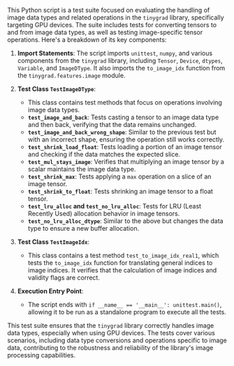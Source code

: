 This Python script is a test suite focused on evaluating the handling of image data types and related operations in the `tinygrad` library, specifically targeting GPU devices. The suite includes tests for converting tensors to and from image data types, as well as testing image-specific tensor operations. Here's a breakdown of its key components:

1. **Import Statements**: The script imports `unittest`, `numpy`, and various components from the `tinygrad` library, including `Tensor`, `Device`, `dtypes`, `Variable`, and `ImageDType`. It also imports the `to_image_idx` function from the `tinygrad.features.image` module.

2. **Test Class `TestImageDType`**:
   - This class contains test methods that focus on operations involving image data types.
   - **`test_image_and_back`**: Tests casting a tensor to an image data type and then back, verifying that the data remains unchanged.
   - **`test_image_and_back_wrong_shape`**: Similar to the previous test but with an incorrect shape, ensuring the operation still works correctly.
   - **`test_shrink_load_float`**: Tests loading a portion of an image tensor and checking if the data matches the expected slice.
   - **`test_mul_stays_image`**: Verifies that multiplying an image tensor by a scalar maintains the image data type.
   - **`test_shrink_max`**: Tests applying a `max` operation on a slice of an image tensor.
   - **`test_shrink_to_float`**: Tests shrinking an image tensor to a float tensor.
   - **`test_lru_alloc` and `test_no_lru_alloc`**: Tests for LRU (Least Recently Used) allocation behavior in image tensors.
   - **`test_no_lru_alloc_dtype`**: Similar to the above but changes the data type to ensure a new buffer allocation.

3. **Test Class `TestImageIdx`**:
   - This class contains a test method `test_to_image_idx_real1`, which tests the `to_image_idx` function for translating general indices to image indices. It verifies that the calculation of image indices and validity flags are correct.

4. **Execution Entry Point**:
   - The script ends with `if __name__ == '__main__': unittest.main()`, allowing it to be run as a standalone program to execute all the tests.

This test suite ensures that the `tinygrad` library correctly handles image data types, especially when using GPU devices. The tests cover various scenarios, including data type conversions and operations specific to image data, contributing to the robustness and reliability of the library's image processing capabilities.